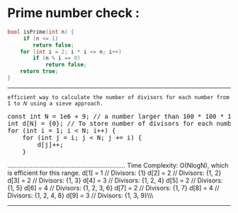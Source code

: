 # Prime number check :

```cpp
bool isPrime(int n) {
     if (n <= 1)
        return false;
    for (int i = 2; i * i <= n; i++)
        if (n % i == 0)
            return false;
    return true;
}
```
__________________________________________________________________

    efficient way to calculate the number of divisors for each number from 1 to 𝑁 using a sieve approach. 

<pre>
const int N = 1e6 + 9; // a number larger than 100 * 100 * 100
int d[N] = {0}; // To store number of divisors for each number
for (int i = 1; i < N; i++) {
    for (int j = i; j < N; j += i) {
        d[j]++;
    }
</pre>
..................................................................
Time Complexity: O(NlogN), which is efficient for this range.
d[1] = 1  // Divisors: {1}
d[2] = 2  // Divisors: {1, 2}
d[3] = 2  // Divisors: {1, 3}
d[4] = 3  // Divisors: {1, 2, 4}
d[5] = 2  // Divisors: {1, 5}
d[6] = 4  // Divisors: {1, 2, 3, 6}
d[7] = 2  // Divisors: {1, 7}
d[8] = 4  // Divisors: {1, 2, 4, 8}
d[9] = 3  // Divisors: {1, 3, 9}\\\\\
____________________________________________________________________
